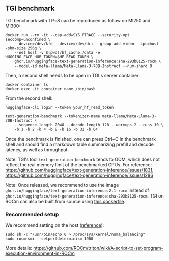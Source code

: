 ## TGI benchmark

TGI benchmark with TP=8 can be reproduced as follow on MI250 and MI300:
```
docker run --rm -it --cap-add=SYS_PTRACE --security-opt seccomp=unconfined \
    --device=/dev/kfd --device=/dev/dri --group-add video --ipc=host --shm-size 256g \
    --net host -v $(pwd)/hf_cache:/data -e HUGGING_FACE_HUB_TOKEN=$HF_READ_TOKEN \
    ghcr.io/huggingface/text-generation-inference:sha-293b8125-rocm \
    --model-id meta-llama/Meta-Llama-3-70B-Instruct --num-shard 8
```

Then, a second shell needs to be open in TGI's server container:
```
docker container ls
docker exec -it container_name /bin/bash
```

From the second shell:
```
huggingface-cli login --token your_hf_read_token

text-generation-benchmark --tokenizer-name meta-llama/Meta-Llama-3-70B-Instruct \
    --sequence-length 2048 --decode-length 128 --warmups 2 --runs 10 \
    -b 1 -b 2 -b 4 -b 8 -b 16 -b 32 -b 64
```

Once the benchmark is finished, one can press Ctrl+C in the benchmark shell and should find a markdown table summarizing prefill and decode latency, as well as throughput.

Note: TGI's tool `text-generation-benchmark` tends to OOM, which does not reflect the real memory limit of the benchmarked GPUs. For reference: https://github.com/huggingface/text-generation-inference/issues/1831, https://github.com/huggingface/text-generation-inference/issues/1286

Note: Once released, we recommend to use the image `ghcr.io/huggingface/text-generation-inference:2.1-rocm` instead of `ghcr.io/huggingface/text-generation-inference:sha-293b8125-rocm`. TGI on ROCm can also be built from source using [this dockerfile](https://github.com/huggingface/text-generation-inference/blob/main/Dockerfile_amd).

### Recommended setup

We recommend setting on the host ([reference](https://huggingface.co/docs/optimum/main/en/amd/amdgpu/perf_hardware#numa-nodes)):
```
sudo sh -c "/usr/bin/echo 0 > /proc/sys/kernel/numa_balancing"
sudo rocm-smi --setperfdeterminism 1900
```

More details: https://github.com/ROCm/triton/wiki/A-script-to-set-program-execution-environment-in-ROCm
